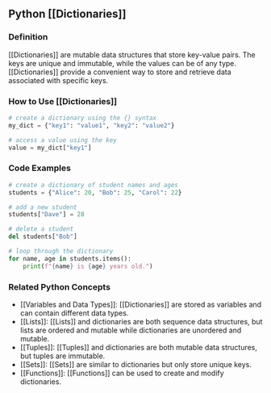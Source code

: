 ## Python [[Dictionaries]]

### Definition
[[Dictionaries]] are mutable data structures that store key-value pairs. The keys are unique and immutable, while the values can be of any type. [[Dictionaries]] provide a convenient way to store and retrieve data associated with specific keys.

### How to Use [[Dictionaries]]
```python
# create a dictionary using the {} syntax
my_dict = {"key1": "value1", "key2": "value2"}

# access a value using the key
value = my_dict["key1"]
```

### Code Examples
```python
# create a dictionary of student names and ages
students = {"Alice": 20, "Bob": 25, "Carol": 22}

# add a new student
students["Dave"] = 28

# delete a student
del students["Bob"]

# loop through the dictionary
for name, age in students.items():
    print(f"{name} is {age} years old.")
```

### Related Python Concepts

- [[Variables and Data Types]]: [[Dictionaries]] are stored as variables and can contain different data types.
- [[Lists]]: [[Lists]] and dictionaries are both sequence data structures, but lists are ordered and mutable while dictionaries are unordered and mutable.
- [[Tuples]]: [[Tuples]] and dictionaries are both mutable data structures, but tuples are immutable.
- [[Sets]]: [[Sets]] are similar to dictionaries but only store unique keys.
- [[Functions]]: [[Functions]] can be used to create and modify dictionaries.